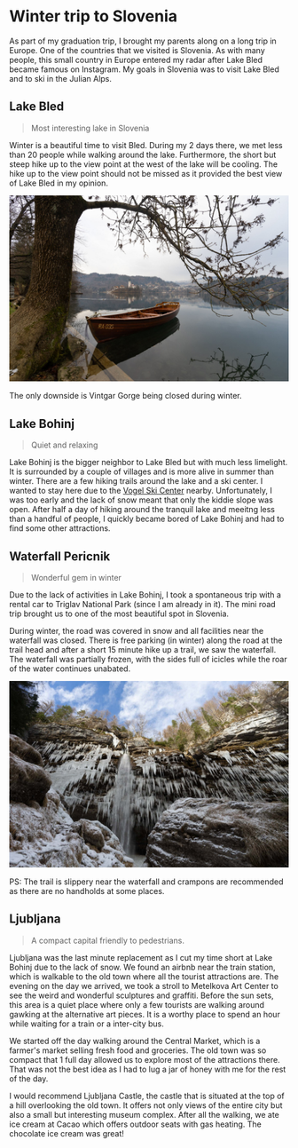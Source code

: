 # Winter trip to Slovenia

As part of my graduation trip, I brought my parents along on a long trip in Europe. 
One of the countries that we visited is Slovenia.
As with many people, this small country in Europe entered my radar after Lake Bled became famous on Instagram.
My goals in Slovenia was to visit Lake Bled and to ski in the Julian Alps.

## Lake Bled
> Most interesting lake in Slovenia

Winter is a beautiful time to visit Bled. During my 2 days there, we met less than 20 people while walking around the lake. 
Furthermore, the short but steep hike up to the view point at the west of the lake will be cooling. 
The hike up to the view point should not be missed as it provided the best view of Lake Bled in my opinion. 

![Lake Bled](./../img/lake-bled.jpg "Lake Bled")

The only downside is Vintgar Gorge being closed during winter.

## Lake Bohinj
> Quiet and relaxing

Lake Bohinj is the bigger neighbor to Lake Bled but with much less limelight. It is surrounded by a couple of villages and is more alive in summer than winter.
There are a few hiking trails around the lake and a ski center.
I wanted to stay here due to the [Vogel Ski Center](http://www.vogel.si/) nearby. Unfortunately, I was too early and the lack of snow meant that only the kiddie slope was open.
After half a day of hiking around the tranquil lake and meeitng less than a handful of people, I quickly became bored of Lake Bohinj and had to find some other attractions.


## Waterfall Pericnik
> Wonderful gem in winter

Due to the lack of activities in Lake Bohinj, I took a spontaneous trip with a rental car to Triglav National Park (since I am already in it).
The mini road trip brought us to one of the most beautiful spot in Slovenia. 

During winter, the road was covered in snow and all facilities near the waterfall was closed. 
There is free parking (in winter) along the road at the trail head and after a short 15 minute hike up a trail, we saw the waterfall.
The waterfall was partially frozen, with the sides full of icicles while the roar of the water continues unabated. 

![Waterfall Pericnik](../img/waterfall-pericnik.jpg "Waterfall Pericnik")

PS: The trail is slippery near the waterfall and crampons are recommended as there are no handholds at some places.

## Ljubljana
> A compact capital friendly to pedestrians.

Ljubljana was the last minute replacement as I cut my time short at Lake Bohinj due to the lack of snow. 
We found an airbnb near the train station, which is walkable to the old town where all the tourist attractions are. 
The evening on the day we arrived, we took a stroll to Metelkova Art Center to see the weird and wonderful sculptures and graffiti.
Before the sun sets, this area is a quiet place where only a few tourists are walking around gawking at the alternative art pieces. 
It is a worthy place to spend an hour while waiting for a train or a inter-city bus.

We started off the day walking around the Central Market, which is a farmer's market selling fresh food and groceries. 
The old town was so compact that 1 full day allowed us to explore most of the attractions there. 
That was not the best idea as I had to lug a jar of honey with me for the rest of the day.

I would recommend Ljubljana Castle, the castle that is situated at the top of a hill overlooking the old town. 
It offers not only views of the entire city but also a small but interesting museum complex. 
After all the walking, we ate ice cream at Cacao which offers outdoor seats with gas heating. 
The chocolate ice cream was great!